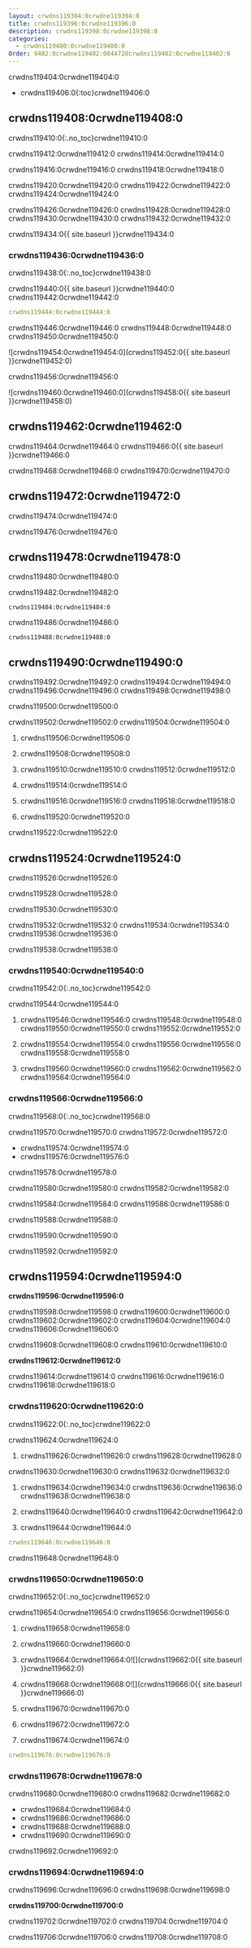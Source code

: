 ```yaml
---
layout: crwdns119394:0crwdne119394:0
title: crwdns119396:0crwdne119396:0
description: crwdns119398:0crwdne119398:0
categories:
  - crwdns119400:0crwdne119400:0
Order: 9402:0crwdne119402:0844728crwdns119402:0crwdne119402:0
---
```

crwdns119404:0crwdne119404:0

- crwdns119406:0{:toc}crwdne119406:0

## crwdns119408:0crwdne119408:0

crwdns119410:0{:.no_toc}crwdne119410:0

crwdns119412:0crwdne119412:0 crwdns119414:0crwdne119414:0

crwdns119416:0crwdne119416:0 crwdns119418:0crwdne119418:0

crwdns119420:0crwdne119420:0 crwdns119422:0crwdne119422:0 crwdns119424:0crwdne119424:0

crwdns119426:0crwdne119426:0 crwdns119428:0crwdne119428:0 crwdns119430:0crwdne119430:0 crwdns119432:0crwdne119432:0

crwdns119434:0{{ site.baseurl }}crwdne119434:0

### crwdns119436:0crwdne119436:0

crwdns119438:0{:.no_toc}crwdne119438:0

crwdns119440:0{{ site.baseurl }}crwdne119440:0 crwdns119442:0crwdne119442:0

```yaml
crwdns119444:0crwdne119444:0
```

crwdns119446:0crwdne119446:0 crwdns119448:0crwdne119448:0 crwdns119450:0crwdne119450:0

![crwdns119454:0crwdne119454:0](crwdns119452:0{{ site.baseurl }}crwdne119452:0)

crwdns119456:0crwdne119456:0

![crwdns119460:0crwdne119460:0](crwdns119458:0{{ site.baseurl }}crwdne119458:0)

## crwdns119462:0crwdne119462:0

crwdns119464:0crwdne119464:0 crwdns119466:0{{ site.baseurl }}crwdne119466:0

crwdns119468:0crwdne119468:0 crwdns119470:0crwdne119470:0

<h2 id="security">crwdns119472:0crwdne119472:0</h2>

crwdns119474:0crwdne119474:0

crwdns119476:0crwdne119476:0

<h2 id="error-messages">crwdns119478:0crwdne119478:0</h2>

crwdns119480:0crwdne119480:0

crwdns119482:0crwdne119482:0

    crwdns119484:0crwdne119484:0
    

crwdns119486:0crwdne119486:0

    crwdns119488:0crwdne119488:0
    

## crwdns119490:0crwdne119490:0

crwdns119492:0crwdne119492:0 crwdns119494:0crwdne119494:0 crwdns119496:0crwdne119496:0 crwdns119498:0crwdne119498:0

crwdns119500:0crwdne119500:0

crwdns119502:0crwdne119502:0 crwdns119504:0crwdne119504:0

1. crwdns119506:0crwdne119506:0

2. crwdns119508:0crwdne119508:0

3. crwdns119510:0crwdne119510:0 crwdns119512:0crwdne119512:0

4. crwdns119514:0crwdne119514:0

5. crwdns119516:0crwdne119516:0 crwdns119518:0crwdne119518:0

6. crwdns119520:0crwdne119520:0

crwdns119522:0crwdne119522:0

## crwdns119524:0crwdne119524:0

crwdns119526:0crwdne119526:0

crwdns119528:0crwdne119528:0

crwdns119530:0crwdne119530:0

crwdns119532:0crwdne119532:0 crwdns119534:0crwdne119534:0 crwdns119536:0crwdne119536:0

crwdns119538:0crwdne119538:0

### crwdns119540:0crwdne119540:0

crwdns119542:0{:.no_toc}crwdne119542:0

crwdns119544:0crwdne119544:0

1. crwdns119546:0crwdne119546:0 crwdns119548:0crwdne119548:0 crwdns119550:0crwdne119550:0 crwdns119552:0crwdne119552:0

2. crwdns119554:0crwdne119554:0 crwdns119556:0crwdne119556:0 crwdns119558:0crwdne119558:0

3. crwdns119560:0crwdne119560:0 crwdns119562:0crwdne119562:0 crwdns119564:0crwdne119564:0

### crwdns119566:0crwdne119566:0

crwdns119568:0{:.no_toc}crwdne119568:0

crwdns119570:0crwdne119570:0 crwdns119572:0crwdne119572:0

- crwdns119574:0crwdne119574:0
- crwdns119576:0crwdne119576:0

crwdns119578:0crwdne119578:0

crwdns119580:0crwdne119580:0 crwdns119582:0crwdne119582:0

crwdns119584:0crwdne119584:0 crwdns119586:0crwdne119586:0

crwdns119588:0crwdne119588:0

crwdns119590:0crwdne119590:0

crwdns119592:0crwdne119592:0

## crwdns119594:0crwdne119594:0

**crwdns119596:0crwdne119596:0**

crwdns119598:0crwdne119598:0 crwdns119600:0crwdne119600:0 crwdns119602:0crwdne119602:0 crwdns119604:0crwdne119604:0 crwdns119606:0crwdne119606:0

crwdns119608:0crwdne119608:0 crwdns119610:0crwdne119610:0

**crwdns119612:0crwdne119612:0**

crwdns119614:0crwdne119614:0 crwdns119616:0crwdne119616:0 crwdns119618:0crwdne119618:0

### crwdns119620:0crwdne119620:0

crwdns119622:0{:.no_toc}crwdne119622:0

crwdns119624:0crwdne119624:0

1. crwdns119626:0crwdne119626:0 crwdns119628:0crwdne119628:0

crwdns119630:0crwdne119630:0 crwdns119632:0crwdne119632:0

1. crwdns119634:0crwdne119634:0 crwdns119636:0crwdne119636:0 crwdns119638:0crwdne119638:0

2. crwdns119640:0crwdne119640:0 crwdns119642:0crwdne119642:0

3. crwdns119644:0crwdne119644:0

```yaml
crwdns119646:0crwdne119646:0
```

crwdns119648:0crwdne119648:0

### crwdns119650:0crwdne119650:0

crwdns119652:0{:.no_toc}crwdne119652:0

crwdns119654:0crwdne119654:0 crwdns119656:0crwdne119656:0

1. crwdns119658:0crwdne119658:0

2. crwdns119660:0crwdne119660:0

3. crwdns119664:0crwdne119664:0![](crwdns119662:0{{ site.baseurl }}crwdne119662:0)

4. crwdns119668:0crwdne119668:0![](crwdns119666:0{{ site.baseurl }}crwdne119666:0)

5. crwdns119670:0crwdne119670:0

6. crwdns119672:0crwdne119672:0

7. crwdns119674:0crwdne119674:0

```yaml
crwdns119676:0crwdne119676:0
```

### crwdns119678:0crwdne119678:0

crwdns119680:0crwdne119680:0 crwdns119682:0crwdne119682:0

- crwdns119684:0crwdne119684:0
- crwdns119686:0crwdne119686:0
- crwdns119688:0crwdne119688:0
- crwdns119690:0crwdne119690:0

crwdns119692:0crwdne119692:0

### crwdns119694:0crwdne119694:0

crwdns119696:0crwdne119696:0 crwdns119698:0crwdne119698:0

**crwdns119700:0crwdne119700:0**

crwdns119702:0crwdne119702:0 crwdns119704:0crwdne119704:0

crwdns119706:0crwdne119706:0 crwdns119708:0crwdne119708:0